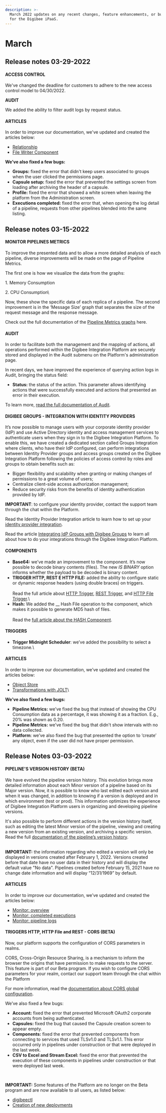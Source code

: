 ```yaml
---
description: >-
  March 2022 updates on any recent changes, feature enhancements, or bug fixes
  for the Digibee iPaaS.
---
```


# March

## Release notes 03-29-2022

#### **ACCESS CONTROL**

We've changed the deadline for customers to adhere to the new access control model to 04/30/2022.

**AUDIT**

We added the ability to filter audit logs by request status.

#### **ARTICLES**

In order to improve our documentation, we've updated and created the articles below:

* [Relationship](../../settings/relationship.md)
* [File Writer Component](https://github.com/tharso-rossiter-monteiro/EN-Us/blob/master/release-notes/release-notes-2022/broken-reference/README.md)

**We’ve also fixed a few bugs:**

* **Groups:** fixed the error that didn't keep users associated to groups when the user clicked the permissions page.
* **Capsule setup:** fixed the error that prevented the settings screen from loading after archiving the header of a capsule.
* **Profile:** fixed the error that showed a white screen when leaving the platform from the Administration screen.
* **Executions completed:** fixed the error that, when opening the log detail of a pipeline, requests from other pipelines blended into the same listing.

## Release notes 03-15-2022

#### **MONITOR PIPELINES METRICS**

To improve the presented data and to allow a more detailed analysis of each pipeline, diverse improvements will be made on the page of Pipeline Metrics.

The first one is how we visualize the data from the graphs:

1\. Memory Consumption

2\. CPU Consumption\\

Now, these show the specific data of each replica of a pipeline. The second improvement is in the ‘Message Size’ graph that separates the size of the request message and the response message.

Check out the full documentation of the [Pipeline Metrics graphs](../../monitor/pipeline-metrics.md) here.

#### **AUDIT**

In order to facilitate both the management and the mapping of actions, all operations performed within the Digibee Integration Platform are securely stored and displayed in the Audit submenu on the Platform's administration page.

In recent days, we have improved the experience of querying action logs in Audit, bringing the status field:

* **Status:** the status of the action. This parameter allows identifying actions that were successfully executed and actions that presented an error in their execution.

To learn more, [read the full documentation of Audit](../../administration/audit.md).

#### **DIGIBEE GROUPS - INTEGRATION WITH IDENTITY PROVIDERS**

It’s now possible to manage users with your corporate identity provider (IdP) and use Active Directory identity and access management services to authenticate users when they sign in to the Digibee Integration Platform. To enable this, we have created a dedicated section called Groups Integration where clients, who have their IdP configured, can perform integrations between Identity Provider groups and access groups created on the Digibee Integration Platform following the policies of access control by roles and groups to obtain benefits such as:

* Bigger flexibility and scalability when granting or making changes of permissions to a great volume of users;
* Centralize client-side access authorization management;
* Reduce security risks from the benefits of identity authentication provided by IdP.

**IMPORTANT**: to configure your identity provider, contact the support team through the chat within the Platform.

Read the Identity Provider Integration article to learn how to set up your [identity provider integration](../../administration/identity-provider-integration/).

Read the article [Integrating IdP Groups with Digibee Groups](../../administration/identity-provider-integration/integration-of-idp-groups-with-digibee-groups/) to learn all about how to do your integrations through the Digibee Integration Platform.

#### **COMPONENTS**

* **Base64:** we’ve made an improvement to the component. It’s now possible to decode binary contents (files). The new _IS BINARY_ option informs whether the payload to be decoded is binary content.
* **TRIGGER HTTP, REST E HTTP FILE:** added the ability to configure static or dynamic response headers (using double braces) on triggers.\
  \
  Read the full article about [HTTP Trigger](../../components/triggers/http-trigger.md), [REST Trigger](../../components/triggers/rest-trigger.md), and [HTTP File Trigger](../../components/triggers/http-file-trigger/http-file-trigger-uploads.md).\\
* **Hash:** We added the \_\_ Hash File operation to the component, which makes it possible to generate MD5 hash of files.\
  \
  Read the [full article about the HASH Component](../../components/security-components/hash.md).

#### **TRIGGERS**

* **Trigger Midnight Scheduler**: we’ve added the possibility to select a timezone.\\

#### **ARTICLES**

In order to improve our documentation, we’ve updated and created the articles below:

* [Object Store](../../components/structured-data/object-store.md)
* [Transformations with JOLT](../../components/tools/transformer-jolt/transformations-with-jolt.md)\\

**We’ve also fixed a few bugs:**

* **Pipeline Metrics:** we’ve fixed the bug that instead of showing the CPU Consumption data as a percentage, it was showing it as a fraction. E.g., 20% ​​was shown as 0.20.
* **Pipeline Metrics:** we’ve fixed the bug that didn't show intervals with no data collected.
* **Platform**: we’ve also fixed the bug that presented the option to ‘create’ any object, even if the user did not have proper permission.

## Release Notes 03-03-2022

#### PIPELINE'S VERSION HISTORY (BETA) <a href="#h_21dd11b879" id="h_21dd11b879"></a>

We have evolved the pipeline version history. This evolution brings more detailed information about each Minor version of a pipeline based on its Major version. Now, it is possible to know who last edited each version and when it was changed, in addition to knowing if a version is deployed and in which environment (test or prod). This information optimizes the experience of Digibee Integration Platform users in organizing and developing pipeline versions.

It's also possible to perform different actions in the version history itself, such as editing the latest Minor version of the pipeline, viewing and creating a new version from an existing version, and archiving a specific version. Read the full [documentation of the pipeline’s version history](../../build/pipelines/pipelines-version-history.md).\
​

**IMPORTANT:** the information regarding who edited a version will only be displayed in versions created after February 1, 2022. Versions created before that date have no user data in their history and will display the default value "No data". Pipelines created before February 15, 2021 have no change date information and will display “12/31/1969” by default.

#### ARTICLES <a href="#h_99d6544445" id="h_99d6544445"></a>

In order to improve our documentation, we’ve updated and created the articles below:

* [Monitor: overview](../../monitor/dashboards.md)
* [Monitor: completed executions](../../monitor/completed-executions/)
* [Monitor: pipeline logs​​](../../monitor/pipeline-logs.md)

#### TRIGGERS HTTP, HTTP File and REST - CORS (BETA) <a href="#h_ae946c18d9" id="h_ae946c18d9"></a>

Now, our platform supports the configuration of CORS parameters in realms.

CORS, Cross-Origin Resource Sharing, is a mechanism to inform the browser the origins that have permission to make requests to the server.\
This feature is part of our Beta program. If you wish to configure CORS parameters for your realm, contact our support team through the chat within the Platform

For more information, read the [documentation about CORS global configuration](../../components/triggers/triggers-settings/cors-global.md).

We’ve also fixed a few bugs:

* **Account:** fixed the error that prevented Microsoft OAuth2 corporate accounts from being authenticated.
* **Capsules:** fixed the bug that caused the Capsule creation screen to appear empty.
* **Components:** fixed the error that prevented components from connecting to services that used TLSv1.0 and TLSv1.1. This error occurred only in pipelines under construction or that were deployed in the last week.
* **CSV to Excel and Stream Excel:** fixed the error that prevented the execution of these components in pipelines under construction or that were deployed last week.

​

**IMPORTANT:** Some features of the Platform are no longer on the Beta program and are now available to all users, as listed below:

* [digibeectl](../../platform/digibeectl/)
* [Creation of new deployments](../../run/deployment/deployments.md)
